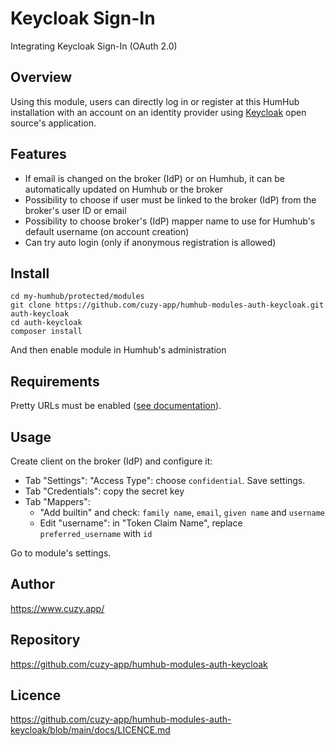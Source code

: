 # Keycloak Sign-In

Integrating Keycloak Sign-In (OAuth 2.0)


## Overview

Using this module, users can directly log in or register at this HumHub installation with an account on an identity provider using [Keycloak](https://www.keycloak.org/) open source's application.


## Features

- If email is changed on the broker (IdP) or on Humhub, it can be automatically updated on Humhub or the broker
- Possibility to choose if user must be linked to the broker (IdP) from the broker's user ID or email
- Possibility to choose broker's (IdP) mapper name to use for Humhub's default username (on account creation)
- Can try auto login (only if anonymous registration is allowed)


## Install

```
cd my-humhub/protected/modules
git clone https://github.com/cuzy-app/humhub-modules-auth-keycloak.git auth-keycloak
cd auth-keycloak
composer install
```

And then enable module in Humhub's administration


## Requirements

Pretty URLs must be enabled ([see documentation](https://docs.humhub.org/docs/admin/installation/#pretty-urls)).


## Usage

Create client on the broker (IdP) and configure it:
- Tab "Settings": "Access Type": choose `confidential`. Save settings.
- Tab "Credentials": copy the secret key
- Tab "Mappers":
    + "Add builtin" and check: `family name`, `email`, `given name` and `username`
    + Edit "username": in "Token Claim Name", replace `preferred_username` with `id`

Go to module's settings.


## Author

https://www.cuzy.app/


## Repository

https://github.com/cuzy-app/humhub-modules-auth-keycloak


## Licence

https://github.com/cuzy-app/humhub-modules-auth-keycloak/blob/main/docs/LICENCE.md